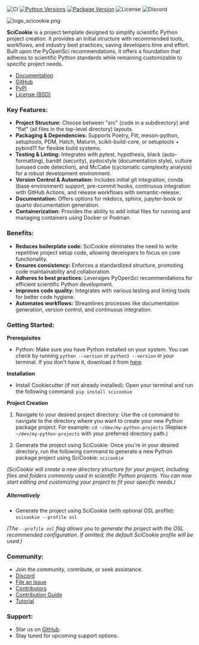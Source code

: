 ![CI](https://img.shields.io/github/actions/workflow/status/osl-incubator/scicookie/main.yaml?logo=github&label=CI)
[![Python Versions](https://img.shields.io/pypi/pyversions/scicookie)](https://pypi.org/project/scicookie/)
[![Package Version](https://img.shields.io/pypi/v/scicookie?color=blue)](https://pypi.org/project/scicookie/)
![License](https://img.shields.io/pypi/l/scicookie?color=blue)
![Discord](https://img.shields.io/discord/796786891798085652?logo=discord&color=blue)

![logo_scicookie.png](https://github.com/osl-incubator/scicookie/blob/main/docs/images/logo_scicookie.png?raw=true)

**SciCookie** is a project template designed to simplify scientific Python
project creation. It provides an initial structure with recommended tools,
workflows, and industry best practices, saving developers time and effort. Built
upon the PyOpenSci recommendations, it offers a foundation that adheres to
scientific Python standards while remaining customizable to specific project
needs.

- [Documentation](https://osl-incubator.github.io/scicookie/)
- [GitHub](https://github.com/osl-incubator/scicookie)
- [PyPI](https://pypi.org/project/scicookie/)
- [License (BSD)](https://github.com/osl-incubator/scicookie/blob/main/LICENSE)

### Key Features:

- **Project Structure:** Choose between "src" (code in a subdirectory) and
  "flat" (all files in the top-level directory) layouts.
- **Packaging & Dependencies:** Supports Poetry, Flit, meson-python, setuptools,
  PDM, Hatch, Maturin, scikit-build-core, or setuptools + pybind11 for flexible
  build systems.
- **Testing & Linting:** Integrates with pytest, hypothesis, black
  (auto-formatting), bandit (security), pydocstyle (documentation style),
  vulture (unused code detection), and McCabe (cyclomatic complexity analysis)
  for a robust development environment.
- **Version Control & Automation:** Includes initial git integration, conda
  (base environment) support, pre-commit hooks, continuous integration with
  GitHub Actions, and release workflows with semantic-release.
- **Documentation:** Offers options for mkdocs, sphinx, jupyter-book or quarto
  documentation generation.
- **Containerization:** Provides the ability to add initial files for running
  and managing containers using Docker or Podman.

### Benefits:

- **Reduces boilerplate code:** SciCookie eliminates the need to write
  repetitive project setup code, allowing developers to focus on core
  functionality.
- **Ensures consistency:** Enforces a standardized structure, promoting code
  maintainability and collaboration.
- **Adheres to best practices:** Leverages PyOpenSci recommendations for
  efficient scientific Python development.
- **Improves code quality:** Integrates with various testing and linting tools
  for better code hygiene.
- **Automates workflows:** Streamlines processes like documentation generation,
  version control, and continuous integration.

### Getting Started:

**Prerequisites**

- Python: Make sure you have Python installed on your system. You can check by
  running `python --version` or `python3 --version` in your terminal. If you
  don't have it, download it from [here](https://www.python.org/downloads/).

**Installation**

- Install Cookiecutter (if not already installed): Open your terminal and run
  the following command: `pip install scicookie`

**Project Creation**

1. Navigate to your desired project directory: Use the `cd` command to navigate
   to the directory where you want to create your new Python package project.
   For example: `cd ~/dev/my-python-projects` (Replace
   `~/dev/my-python-projects` with your preferred directory path.)

2. Generate the project using SciCookie: Once you're in your desired directory,
   run the following command to generate a new Python package project using
   SciCookie: `scicookie`

_(SciCookie will create a new directory structure for your project, including
files and folders commonly used in scientific Python projects. You can now start
editing and customizing your project to fit your specific needs.)_

##### _Alternatively_

- Generate the project using SciCookie (with optional OSL profile):
  `scicookie --profile osl`

_(The `--profile osl` flag allows you to generate the project with the OSL
recommended configuration. If omitted, the default SciCookie profile will be
used.)_

### Community:

- Join the community, contribute, or seek assistance.
- [Discord](https://discord.gg/huPRh422)
- [File an Issue](https://github.com/osl-incubator/scicookie/issues)
- [Contributors](https://github.com/osl-incubator/scicookie/graphs/contributors)
- [Contribution Guide](https://github.com/osl-incubator/scicookie/blob/main/docs/contributing.md)
- [Tutorial](https://youtu.be/GozNb4i47Ds?si=MIqJC56Ernvxpj_i)

### Support:

- Star us on [GitHub](https://github.com/osl-incubator/scicookie).
- Stay tuned for upcoming support options.
